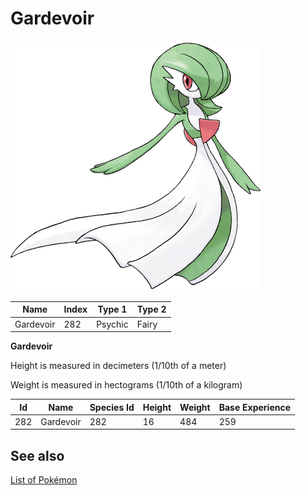 # Gardevoir


![Gardevoir](images/282.png)

| **Name** | **Index** | **Type 1** | **Type 2** |
|----|----|----|----|
| Gardevoir | 282 | Psychic | Fairy  |

**Gardevoir** 


Height is measured in decimeters (1/10th of a meter)

Weight is measured in hectograms (1/10th of a kilogram)

| **Id** | **Name** | **Species Id** | **Height** | **Weight** | **Base Experience** |
|--------|----------|----------------|------------|------------|---------------------|
| 282 | Gardevoir | 282 | 16 | 484 | 259 |


## See also

[List of Pokémon](../pokemon.md)
